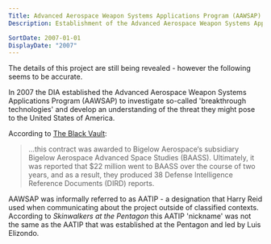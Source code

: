 ```yaml
---
Title: Advanced Aerospace Weapon Systems Applications Program (AAWSAP) Established
Description: Establishment of the Advanced Aerospace Weapon Systems Applications Program (AAWSAP) at the DIA.

SortDate: 2007-01-01
DisplayDate: "2007"
---
```


The details of this project are still being revealed - however the following seems to be accurate.

In 2007 the DIA established the Advanced Aerospace Weapon Systems Applications Program (AAWSAP) to investigate so-called 'breakthrough technologies' and develop an understanding of the threat they might pose to the United States of America.

According to [The Black Vault](https://www.theblackvault.com/documentarchive/advanced-aerospace-weapon-systems-applications-program-aawsap-original-bid-solicitation/):

>...this contract was awarded to Bigelow Aerospace‘s subsidiary Bigelow Aerospace Advanced Space Studies (BAASS). Ultimately, it was reported that $22 million went to BAASS over the course of two years, and as a result, they produced 38 Defense Intelligence Reference Documents (DIRD) reports.

AAWSAP was informally referred to as AATIP - a designation that Harry Reid used when communicating about the project outside of classified contexts. According to *Skinwalkers at the Pentagon* this AATIP 'nickname' was not the same as the AATIP that was established at the Pentagon and led by Luis Elizondo.